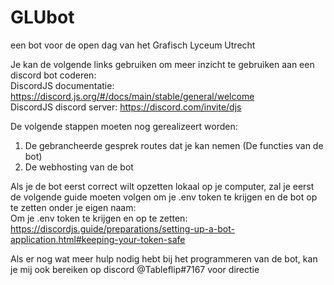 # GLUbot
een bot voor de open dag van het Grafisch Lyceum Utrecht <br>

Je kan de volgende links gebruiken om meer inzicht te gebruiken aan een discord bot coderen: <br>
DiscordJS documentatie: https://discord.js.org/#/docs/main/stable/general/welcome <br>
DiscordJS discord server: https://discord.com/invite/djs <br>

De volgende stappen moeten nog gerealizeert worden: <br>
1. De gebrancheerde gesprek routes dat je kan nemen (De functies van de bot) <br>
2. De webhosting van de bot

Als je de bot eerst correct wilt opzetten lokaal op je computer, zal je eerst de volgende guide moeten volgen om je .env token te krijgen en de bot op te zetten onder je eigen naam: <br>
Om je .env token te krijgen en op te zetten: https://discordjs.guide/preparations/setting-up-a-bot-application.html#keeping-your-token-safe <br>


Als er nog wat meer hulp nodig hebt bij het programmeren van de bot, kan je mij ook bereiken op discord @Tableflip#7167 voor directie
